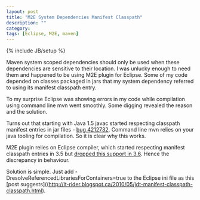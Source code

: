 ```yaml
---
layout: post
title: "M2E System Dependencies Manifest Classpath"
description: ""
category:
tags: [Eclipse, M2E, maven]
---
```

{% include JB/setup %}

Maven system scoped dependencies should only be used when these dependencies are sensitive to their location. I was unlucky enough to need them and happened to be using M2E plugin for Eclipse. Some of my code depended on classes packaged in jars that my system dependency referred to using its manifest classpath entry.

To my surprise Eclipse was showing errors in my code while compilation using command line mvn went smoothly. Some digging revealed the reason and the solution.

Turns out that starting with Java 1.5 javac started respecting classpath manifest entries in jar files - [bug 4212732](http://bugs.sun.com/bugdatabase/view_bug.do?bug_id=4212732). Command line mvn relies on your java tooling for compilation. So it is clear why this works. 

M2E plugin relies on Eclipse compiler, which started respecting manifest classpath entries in 3.5 but [dropped this support in 3.6](http://lt-rider.blogspot.ca/2010/05/jdt-manifest-classpath-classpath.html). Hence the discrepancy in behaviour. 

Solution is simple. Just add -DresolveReferencedLibrariesForContainers=true to the Eclipse ini file as this [post suggests]((http://lt-rider.blogspot.ca/2010/05/jdt-manifest-classpath-classpath.html).
